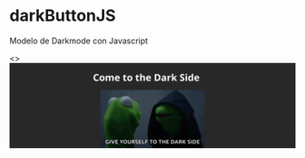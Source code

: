 # darkButtonJS
 Modelo de Darkmode con Javascript

<>
<img src="comeToTheDarkSide.gif" alt="banner que dice come to the dark side, y se ve una satira de start wars de los muppets">